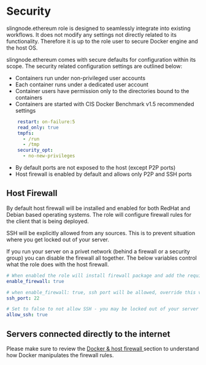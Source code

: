 # Security

slingnode.ethereum role is designed to seamlessly integrate into existing workflows. It does not   modify any settings not directly related to its functionality. Therefore it is up to the role user to secure Docker engine and the host OS.&#x20;

slingnode.ethereum comes with secure defaults for configuration within its scope. The security related configuration settings are outlined below:&#x20;

* Containers run under non-privileged user accounts
* Each container runs under a dedicated user account
* Container users have permission only to the directories bound to the containers
* Containers are started with CIS Docker Benchmark v1.5 recommended  settings

```yaml
    restart: on-failure:5
    read_only: true
    tmpfs:
      - /run
      - /tmp
    security_opt:
      - no-new-privileges
```

* By default ports are not exposed to the host (except P2P ports)
* Host firewall is enabled by default and allows only P2P and SSH ports

## Host Firewall

By default host firewall will be installed and enabled for both RedHat and Debian based operating systems.  The role will configure firewall rules for the client that is being deployed.&#x20;

SSH will be explicitly allowed from any sources. This is to prevent situation where you get locked out of your server. &#x20;

If you run your server on a privet network (behind a firewall or a security group) you can disable the firewall all together.  The below variables control what the role does with the host firewall.&#x20;

```yaml
# When enabled the role will install firewall package and add the required rules
enable_firewall: true

# when enable_firewall: true, ssh port will be allowed, override this variable if you use a custom port
ssh_port: 22

# Set to false to not allow SSH - you may be locked out of your server
allow_ssh: true
```

## Servers connected directly to the internet&#x20;

Please make sure to review the [Docker & host firewall ](docker-and-host-firewall.md)section to understand how Docker manipulates the  firewall rules.&#x20;
